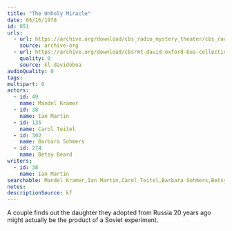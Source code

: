 ```yaml
---
title: "The Unholy Miracle"
date: 06/16/1978
id: 851
urls: 
  - url: https://archive.org/download/cbs_radio_mystery_theater/cbs_radio_mystery_theater-0851-0900.zip/cbs_radio_mystery_theater-0851-0900%2Fcbsrmt_0851_the_unholy_miracle.mp3
    source: archive-org
  - url: https://archive.org/download/cbsrmt-david-oxford-boa-collection/CBSRMT-780616-0851-The-Unholy-Miracle-(128-48)_WBBM-JE-{BoA}.mp3
    quality: 0
    source: kl-davidoboa
audioQuality: 0
tags: 
multipart: 0
actors:  
  - id: 49
    name: Mandel Kramer  
  - id: 38
    name: Ian Martin  
  - id: 135
    name: Carol Teitel  
  - id: 302
    name: Barbara Sohmers  
  - id: 274
    name: Betsy Beard
writers:  
  - id: 38
    name: Ian Martin
searchable: Mandel Kramer,Ian Martin,Carol Teitel,Barbara Sohmers,Betsy Beard Ian Martin
notes: 
descriptionSource: kf
---
```

A couple finds out the daughter they adopted from Russia 20 years ago might actually be the product of a Soviet experiment.